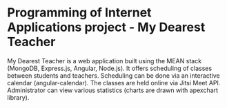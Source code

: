 # Programming of Internet Applications project - My Dearest Teacher

My Dearest Teacher is a web application built using the MEAN stack (MongoDB, Express.js, Angular, Node.js). It offers scheduling of classes between students and teachers. Scheduling can be done via an interactive calendar (angular-calendar). The classes are held online via Jitsi Meet API. Administrator can view various statistics (charts are drawn with apexchart library).


